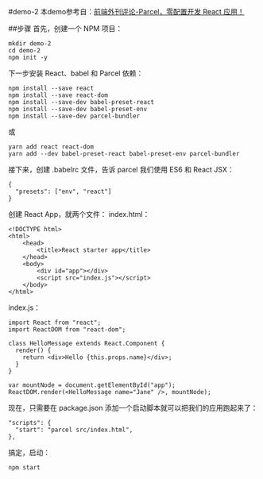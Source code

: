 #demo-2
本demo参考自：[前端外刊评论-Parcel，零配置开发 React 应用！](https://zhuanlan.zhihu.com/p/32375500)

##步骤
首先，创建一个 NPM 项目：
```$xslt
mkdir demo-2
cd demo-2
npm init -y
```


下一步安装 React、babel 和 Parcel 依赖：
```$xslt
npm install --save react
npm install --save react-dom
npm install --save-dev babel-preset-react
npm install --save-dev babel-preset-env
npm install --save-dev parcel-bundler 
```
或
```$xslt
yarn add react react-dom
yarn add --dev babel-preset-react babel-preset-env parcel-bundler
```

接下来，创建 .babelrc 文件，告诉 parcel 我们使用 ES6 和 React JSX：
```$xslt
{
  "presets": ["env", "react"]
}
```
创建 React App，就两个文件：
index.html：
```$xslt
<!DOCTYPE html>
<html>
    <head>
        <title>React starter app</title>
    </head>
    <body>
        <div id="app"></div>
        <script src="index.js"></script>
    </body>
</html>
```
index.js：
```$xslt
import React from "react";
import ReactDOM from "react-dom";

class HelloMessage extends React.Component {
  render() {
    return <div>Hello {this.props.name}</div>;
  }
}

var mountNode = document.getElementById("app");
ReactDOM.render(<HelloMessage name="Jane" />, mountNode);
```
现在，只需要在 package.json 添加一个启动脚本就可以把我们的应用跑起来了：
```$xslt
"scripts": {
  "start": "parcel src/index.html",
}, 
```
搞定，启动：
```$xslt
npm start
```
